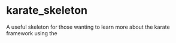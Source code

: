 # karate_skeleton
A useful skeleton for those wanting to learn more about the karate framework using the 
